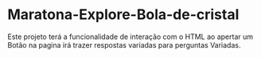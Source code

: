 # Maratona-Explore-Bola-de-cristal

Este projeto terá a funcionalidade de interação com o HTML
ao apertar um Botão na pagina irá trazer respostas variadas
para perguntas Variadas.
